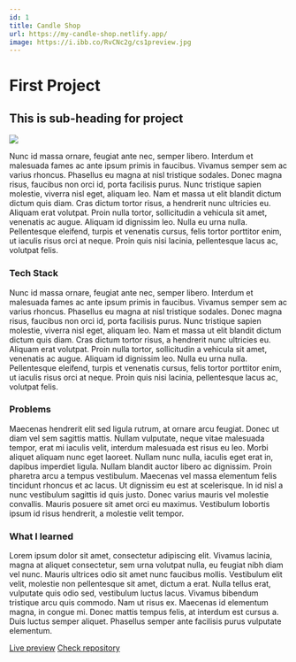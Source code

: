 ```yaml
---
id: 1
title: Candle Shop
url: https://my-candle-shop.netlify.app/
image: https://i.ibb.co/RvCNc2g/cs1preview.jpg
---
```


# First Project

## This is sub-heading for project

![](https://i.ibb.co/KWxLdkb/cs1.jpg)

Nunc id massa ornare, feugiat ante nec, semper libero. Interdum et malesuada fames ac ante ipsum primis in faucibus. Vivamus semper sem ac varius rhoncus. Phasellus eu magna at nisl tristique sodales. Donec magna risus, faucibus non orci id, porta facilisis purus. Nunc tristique sapien molestie, viverra nisl eget, aliquam leo. Nam et massa ut elit blandit dictum dictum quis diam. Cras dictum tortor risus, a hendrerit nunc ultricies eu. Aliquam erat volutpat. Proin nulla tortor, sollicitudin a vehicula sit amet, venenatis ac augue. Aliquam id dignissim leo. Nulla eu urna nulla. Pellentesque eleifend, turpis et venenatis cursus, felis tortor porttitor enim, ut iaculis risus orci at neque. Proin quis nisi lacinia, pellentesque lacus ac, volutpat felis.

### Tech Stack

Nunc id massa ornare, feugiat ante nec, semper libero. Interdum et malesuada fames ac ante ipsum primis in faucibus. Vivamus semper sem ac varius rhoncus. Phasellus eu magna at nisl tristique sodales. Donec magna risus, faucibus non orci id, porta facilisis purus. Nunc tristique sapien molestie, viverra nisl eget, aliquam leo. Nam et massa ut elit blandit dictum dictum quis diam. Cras dictum tortor risus, a hendrerit nunc ultricies eu. Aliquam erat volutpat. Proin nulla tortor, sollicitudin a vehicula sit amet, venenatis ac augue. Aliquam id dignissim leo. Nulla eu urna nulla. Pellentesque eleifend, turpis et venenatis cursus, felis tortor porttitor enim, ut iaculis risus orci at neque. Proin quis nisi lacinia, pellentesque lacus ac, volutpat felis.

### Problems

Maecenas hendrerit elit sed ligula rutrum, at ornare arcu feugiat. Donec ut diam vel sem sagittis mattis. Nullam vulputate, neque vitae malesuada tempor, erat mi iaculis velit, interdum malesuada est risus eu leo. Morbi aliquet aliquam nunc eget laoreet. Nullam nunc nulla, iaculis eget erat in, dapibus imperdiet ligula. Nullam blandit auctor libero ac dignissim. Proin pharetra arcu a tempus vestibulum. Maecenas vel massa elementum felis tincidunt rhoncus et ac lacus. Ut dignissim eu est at scelerisque. In id nisl a nunc vestibulum sagittis id quis justo. Donec varius mauris vel molestie convallis. Mauris posuere sit amet orci eu maximus. Vestibulum lobortis ipsum id risus hendrerit, a molestie velit tempor.

### What I learned

Lorem ipsum dolor sit amet, consectetur adipiscing elit. Vivamus lacinia, magna at aliquet consectetur, sem urna volutpat nulla, eu feugiat nibh diam vel nunc. Mauris ultrices odio sit amet nunc faucibus mollis. Vestibulum elit velit, molestie non pellentesque sit amet, dictum a erat. Nulla tellus erat, vulputate quis odio sed, vestibulum luctus lacus. Vivamus bibendum tristique arcu quis commodo. Nam ut risus ex. Maecenas id elementum magna, in congue mi. Donec mattis tempus felis, at interdum est cursus a. Duis luctus semper aliquet. Phasellus semper ante facilisis purus vulputate elementum.

[Live preview](https://my-candle-shop.netlify.app/)
[Check repository](https://github.com/Hagane3/candle-shop)
